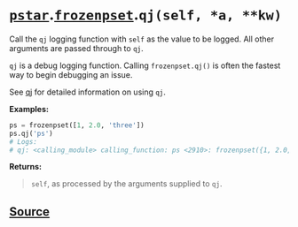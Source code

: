 # [`pstar`](./pstar.md).[`frozenpset`](./pstar_frozenpset.md).`qj(self, *a, **kw)`

Call the `qj` logging function with `self` as the value to be logged. All other arguments are passed through to `qj`.

`qj` is a debug logging function. Calling `frozenpset.qj()` is often the fastest way
to begin debugging an issue.

See [qj](https://github.com/itfische/qj) for detailed information on using `qj`.

**Examples:**
```python
ps = frozenpset([1, 2.0, 'three'])
ps.qj('ps')
# Logs:
# qj: <calling_module> calling_function: ps <2910>: frozenpset({1, 2.0, 'three'})
```

**Returns:**

>    `self`, as processed by the arguments supplied to `qj`.



## [Source](../pstar/pstar.py#L958-L980)